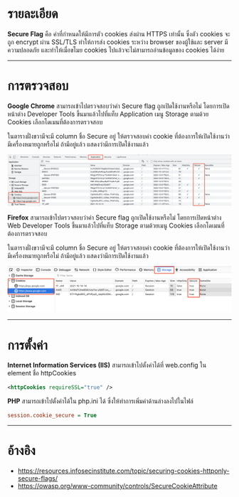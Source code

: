 # รายละเอียด 

**Secure Flag** คือ ค่าที่กำหนดให้มีการตัว cookies ส่งผ่าน HTTPS เท่านั้น ซึ่งตัว cookies จะถูก encrypt ผ่าน SSL/TLS ทำให้การส่ง cookies ระหว่าง browser ของผู้ใช้และ server มีความปลอดภัย และทำให้เมื่อขโมย cookies ไปแล้วจะไม่สามารถอ่านข้อมูลของ cookies ได้ง่าย
*****

# การตรวจสอบ

**Google Chrome**  สามารถเข้าไปตรวจสอบว่าค่า Secure flag ถูกเปิดใช้งานหรือไม่ โดยการเปิดหน้าต่าง Developer Tools ขึ้นมาแล้วไปที่แท็บ Application เมนู Storage ตามด้วย Cookies เลือกโดเมนที่ต้องการตรวจสอบ

ในตารางฝั่งขวามีจะมี column ชื่อ Secure อยู่ ให้ตรวจสอบค่า cookie ที่ต้องการให้เปิดใช้งานว่ามีเครื่องหมายถูกหรือไม่ ถ้ามีอยู่แล้ว แสดงว่ามีการเปิดใช้งานแล้ว

![](./img/chrome_secureflag.png)

**Firefox** สามารถเข้าไปตรวจสอบว่าค่า Secure flag ถูกเปิดใช้งานหรือไม่ โดยการเปิดหน้าต่าง Web Developer Tools ขึ้นมาแล้วไปที่แท็บ Storage ตามด้วยเมนู Cookies เลือกโดเมนที่ต้องการตรวจสอบ

ในตารางฝั่งขวามีจะมี column ชื่อ Secure อยู่ ให้ตรวจสอบค่า cookie ที่ต้องการให้เปิดใช้งานว่ามีเครื่องหมายถูกหรือไม่ ถ้ามีอยู่แล้ว แสดงว่ามีการเปิดใช้งานแล้ว

![](./img/firefox_secureflag.png)

*****

# การตั้งค่า

**Internet Information Services (IIS)** สามารถเข้าไปตั้งค่าได้ที่ web.config ใน element ชื่อ httpCookies
```xml
<httpCookies requireSSL="true" />
```

**PHP** สามารถเข้าไปตั้งค่าได้ใน php.ini ได้ ซึ่งให้ทำการเพิ่มค่าด้านล่างลงไปในไฟล์
```ini
session.cookie_secure = True
```
*****

# อ้างอิง

* https://resources.infosecinstitute.com/topic/securing-cookies-httponly-secure-flags/
* https://owasp.org/www-community/controls/SecureCookieAttribute

